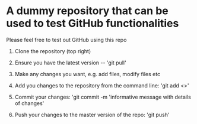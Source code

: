 # A dummy repository that can be used to test GitHub functionalities


Please feel free to test out GitHub using this repo

1) Clone the repository (top right) 

2) Ensure you have the latest version -- 'git pull'

3) Make any changes you want, e.g. add files, modify files etc 

3) Add you changes to the repository from the command line: 'git add <<filename>>'
  
4) Commit your changes: 'git commit -m 'informative message with details of changes'

5) Push your changes to the master version of the repo: 'git push' 
